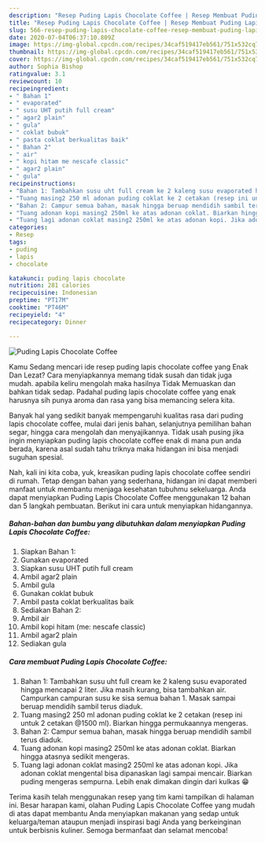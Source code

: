 ```yaml
---
description: "Resep Puding Lapis Chocolate Coffee | Resep Membuat Puding Lapis Chocolate Coffee Yang Enak dan Simpel"
title: "Resep Puding Lapis Chocolate Coffee | Resep Membuat Puding Lapis Chocolate Coffee Yang Enak dan Simpel"
slug: 566-resep-puding-lapis-chocolate-coffee-resep-membuat-puding-lapis-chocolate-coffee-yang-enak-dan-simpel
date: 2020-07-04T06:37:10.809Z
image: https://img-global.cpcdn.com/recipes/34caf519417eb561/751x532cq70/puding-lapis-chocolate-coffee-foto-resep-utama.jpg
thumbnail: https://img-global.cpcdn.com/recipes/34caf519417eb561/751x532cq70/puding-lapis-chocolate-coffee-foto-resep-utama.jpg
cover: https://img-global.cpcdn.com/recipes/34caf519417eb561/751x532cq70/puding-lapis-chocolate-coffee-foto-resep-utama.jpg
author: Sophia Bishop
ratingvalue: 3.1
reviewcount: 10
recipeingredient:
- " Bahan 1"
- " evaporated"
- " susu UHT putih full cream"
- " agar2 plain"
- " gula"
- " coklat bubuk"
- " pasta coklat berkualitas baik"
- " Bahan 2"
- " air"
- " kopi hitam me nescafe classic"
- " agar2 plain"
- " gula"
recipeinstructions:
- "Bahan 1: Tambahkan susu uht full cream ke 2 kaleng susu evaporated hingga mencapai 2 liter. Jika masih kurang, bisa tambahkan air. Campurkan campuran susu ke sisa semua bahan 1. Masak sampai beruap mendidih sambil terus diaduk."
- "Tuang masing2 250 ml adonan puding coklat ke 2 cetakan (resep ini untuk 2 cetakan @1500 ml). Biarkan hingga permukaannya mengeras."
- "Bahan 2: Campur semua bahan, masak hingga beruap mendidih sambil terus diaduk."
- "Tuang adonan kopi masing2 250ml ke atas adonan coklat. Biarkan hingga atasnya sedikit mengeras."
- "Tuang lagi adonan coklat masing2 250ml ke atas adonan kopi. Jika adonan coklat mengental bisa dipanaskan lagi sampai mencair. Biarkan puding mengeras sempurna. Lebih enak dimakan dingin dari kulkas 😁"
categories:
- Resep
tags:
- puding
- lapis
- chocolate

katakunci: puding lapis chocolate 
nutrition: 281 calories
recipecuisine: Indonesian
preptime: "PT17M"
cooktime: "PT46M"
recipeyield: "4"
recipecategory: Dinner

---
```



![Puding Lapis Chocolate Coffee](https://img-global.cpcdn.com/recipes/34caf519417eb561/751x532cq70/puding-lapis-chocolate-coffee-foto-resep-utama.jpg)

Kamu Sedang mencari ide resep puding lapis chocolate coffee yang Enak Dan Lezat? Cara menyiapkannya memang tidak susah dan tidak juga mudah. apabila keliru mengolah maka hasilnya Tidak Memuaskan dan bahkan tidak sedap. Padahal puding lapis chocolate coffee yang enak harusnya sih punya aroma dan rasa yang bisa memancing selera kita.

Banyak hal yang sedikit banyak mempengaruhi kualitas rasa dari puding lapis chocolate coffee, mulai dari jenis bahan, selanjutnya pemilihan bahan segar, hingga cara mengolah dan menyajikannya. Tidak usah pusing jika ingin menyiapkan puding lapis chocolate coffee enak di mana pun anda berada, karena asal sudah tahu triknya maka hidangan ini bisa menjadi suguhan spesial.




Nah, kali ini kita coba, yuk, kreasikan puding lapis chocolate coffee sendiri di rumah. Tetap dengan bahan yang sederhana, hidangan ini dapat memberi manfaat untuk membantu menjaga kesehatan tubuhmu sekeluarga. Anda dapat menyiapkan Puding Lapis Chocolate Coffee menggunakan 12 bahan dan 5 langkah pembuatan. Berikut ini cara untuk menyiapkan hidangannya.

<!--inarticleads1-->

##### Bahan-bahan dan bumbu yang dibutuhkan dalam menyiapkan Puding Lapis Chocolate Coffee:

1. Siapkan  Bahan 1:
1. Gunakan  evaporated
1. Siapkan  susu UHT putih full cream
1. Ambil  agar2 plain
1. Ambil  gula
1. Gunakan  coklat bubuk
1. Ambil  pasta coklat berkualitas baik
1. Sediakan  Bahan 2:
1. Ambil  air
1. Ambil  kopi hitam (me: nescafe classic)
1. Ambil  agar2 plain
1. Sediakan  gula




<!--inarticleads2-->

##### Cara membuat Puding Lapis Chocolate Coffee:

1. Bahan 1: Tambahkan susu uht full cream ke 2 kaleng susu evaporated hingga mencapai 2 liter. Jika masih kurang, bisa tambahkan air. Campurkan campuran susu ke sisa semua bahan 1. Masak sampai beruap mendidih sambil terus diaduk.
1. Tuang masing2 250 ml adonan puding coklat ke 2 cetakan (resep ini untuk 2 cetakan @1500 ml). Biarkan hingga permukaannya mengeras.
1. Bahan 2: Campur semua bahan, masak hingga beruap mendidih sambil terus diaduk.
1. Tuang adonan kopi masing2 250ml ke atas adonan coklat. Biarkan hingga atasnya sedikit mengeras.
1. Tuang lagi adonan coklat masing2 250ml ke atas adonan kopi. Jika adonan coklat mengental bisa dipanaskan lagi sampai mencair. Biarkan puding mengeras sempurna. Lebih enak dimakan dingin dari kulkas 😁




Terima kasih telah menggunakan resep yang tim kami tampilkan di halaman ini. Besar harapan kami, olahan Puding Lapis Chocolate Coffee yang mudah di atas dapat membantu Anda menyiapkan makanan yang sedap untuk keluarga/teman ataupun menjadi inspirasi bagi Anda yang berkeinginan untuk berbisnis kuliner. Semoga bermanfaat dan selamat mencoba!
